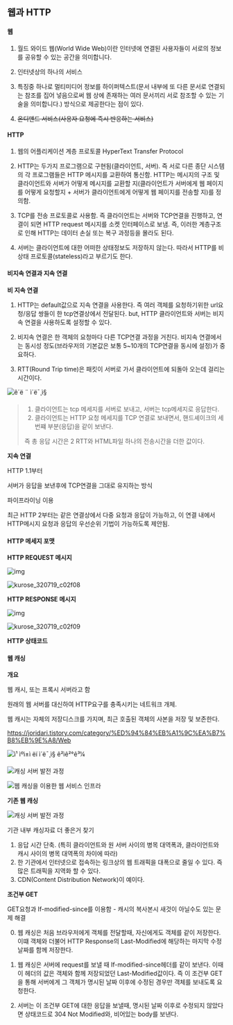 ## 웹과 HTTP

#### 웹

1. 월드 와이드 웹(World Wide Web)이란 인터넷에 연결된 사용자들이 서로의 정보를 공유할 수 있는 공간을 의미합니다.

2. 인터넷상의 하나의 서비스
3. 특징중 하나로 멀티미디어 정보를 하이퍼텍스트(문서 내부에 또 다른 문서로 연결되는 참조를 집어 넣음으로써 웹 상에 존재하는 여러 문서끼리 서로 참조할 수 있는 기술을 의미합니다.) 방식으로 제공한다는 점이 있다.

4. ~~온디맨드 서비스(사용자 요청에 즉시 반응하는 서비스)~~



#### HTTP

1. 웹의 어플리케이션 계층 프로토콜 HyperText Transfer Protocol 

2. HTTP는 두가지 프로그램으로 구현됨(클라이언트, 서버). 즉 서로 다른 종단 시스템의 각 프로그램들은 HTTP 메시지를 교환하여 통신함.
   HTTP는 메시지의 구조 및 클라이언트와 서버가 어떻게 메시지를 교환할 지(클라이언트가 서버에게 웹 페이지를 어떻게 요청할지 + 서버가 클라이언트에게 어떻게 웹 페이지를 전송할 지)를 정의함.

3. TCP를 전송 프로토콜로 사용함. 즉 클라이언트는 서버와 TCP연결을 진행하고, 연결이 되면 HTTP request 메시지를 소켓 인터페이스로 보냄. 
   즉, 이러한 계층구조로 인해 HTTP는 데이터 손실 또는 복구 과정등을 몰라도 된다.

4. 서버는 클라이언트에 대한 어떠한 상태정보도 저장하지 않는다. 따라서 HTTP를 비상태 프로토콜(stateless)라고 부르기도 한다.

#### 비지속 연결과 지속 연결

**비 지속 연결**

1. HTTP는 default값으로 지속 연결을 사용한다. 즉 여러 객체를 요청하기위한 url요청/응답 쌍들이 한 tcp연결상에서 전달된다. 
  but, HTTP 클라이언트와 서버는 비지속 연결을 사용하도록 설정할 수 있다.

2. 비지속 연결은 한 객체의 요청마다 다른 TCP연결 과정을 거친다. 비지속 연결에서는 동시성 정도(브라우저의 기본값은 보통 5~10개의 TCP연결을 동시에 설정)가 중요하다.

3. RTT(Round Trip time)은 패킷이 서버로 가서 클라이언트에 되돌아 오는데 걸리는 시간이다.



![ê´ë ¨ ì´ë¯¸ì§](https://phoenix.goucher.edu/~kelliher/s2011/cs325/feb04img8.png)

> 1. 클라이언트는 tcp 메세지를 서버로 보내고, 서버는 tcp메세지로 응답한다.
> 2. 클라이언트는 HTTP 요청 메세지를 TCP 연결로 보내면서, 핸드셰이크의 세번쨰 부분(응답)을 같이 보낸다.
>
>
> 즉 총 응답 시간은 2 RTT와 HTML파일 하나의 전송시간을 더한 값이다.



**지속 연결**

HTTP 1.1부터

서버가 응답을 보낸후에 TCP연결을 그대로 유지하는 방식

파이프라이닝 이용

최근 HTTP 2부터는 같은 연결상에서 다중 요청과 응답이 가능하고, 이 연결 내에서 HTTP메시지 요청과 응답의 우선순위 기법이 가능하도록 제안됨.



#### HTTP 메세지 포맷



**HTTP REQUEST 메시지**

![img](https://www.ntu.edu.sg/home/ehchua/programming/webprogramming/images/HTTP_RequestMessageExample.png)



![kurose_320719_c02f08](/Users/dadadamarine/Desktop/study/blog/dadadamarine.github.io/assets/images/kurose_320719_c02f08.gif)







**HTTP RESPONSE 메시지**

![img](https://www.ntu.edu.sg/home/ehchua/programming/webprogramming/images/HTTP_ResponseMessageExample.png)



![kurose_320719_c02f09](/Users/dadadamarine/Desktop/study/blog/dadadamarine.github.io/assets/images/kurose_320719_c02f09.gif)



**HTTP 상태코드**



#### 웹 캐싱

**개요**

웹 캐시, 또는 프록시 서버라고 함

원래의 웹 서버를 대신하여 HTTP요구를 충족시키는 네트워크 개체.

웹 캐시는 자체의 저장디스크를 가지며, 최근 호출된 객체의 사본을 저장 및 보존한다.

<https://joridari.tistory.com/category/%ED%94%84%EB%A1%9C%EA%B7%B8%EB%9E%A8/Web>

![ì¹ ìºì±ì ëí ì´ë¯¸ì§ ê²ìê²°ê³¼](http://pds13.egloos.com/pds/200901/10/34/a0100134_4967c7dba90d5.jpg)

![캐싱 서버 발전 과정](http://pds12.egloos.com/pds/200901/10/34/a0100134_4967c7dba26cb.jpg)

![웹 캐싱을 이용한 웹 서비스 인프라](http://pds11.egloos.com/pds/200901/10/34/a0100134_4967c7dc1ab77.jpg)



**기존 웹 캐싱** 

![캐싱 서버 발전 과정](http://pds12.egloos.com/pds/200901/10/34/a0100134_4967c7dba26cb.jpg)

기관 내부 캐싱자료 더 좋은거 찾기

1. 응답 시간 단축. (특히 클라이언트와 원 서버 사이의 병목 대역폭과, 클라이언트와 캐시 사이의 병목 대역폭의 차이에 따라)
2. 한 기관에서 인터넷으로 접속하는 링크상의 웹 트래픽을 대폭으로 줄일 수 있다. 즉 많은 트래픽을 지역화 할 수 있다.
3. CDN(Content Distribution Network)이 예이다. 



**조건부 GET**

GET요청과 If-modified-since를 이용함 - 캐시의 복사본시 새것이 아닐수도 있는 문제 해결



0. 웹 캐싱은 처음 브라우저에게 객체를 전달할때, 자신에게도 객체를 같이 저장한다. 이떄 객체와 더불어 HTTP Response의 Last-Modified에 해당하는 마지막 수정날짜를 함께 저장한다.

1. 웹 캐싱은 서버에 request를 보낼 때 If-modified-since헤더를 같이 보낸다. 이때 이 헤더의 값은 객체와 함께 저장되었던 Last-Modified값이다.
   즉 이 조건부 GET을 통해 서버에게 그 객체가 명시된 날짜 이후에 수정된 경우만 객체를 보내도록 요청한다.
2. 서버는 이 조건부 GET에 대한 응답을 보낼때, 명시된 날짜 이후로 수정되지 않았다면 상태코드로 304 Not Modified와, 비어있는 body를 보낸다.

